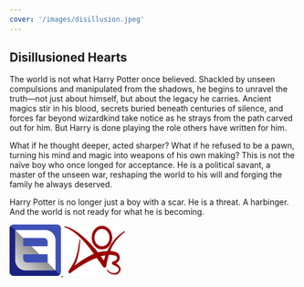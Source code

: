 ```yaml
---
cover: '/images/disillusion.jpeg'
---
```


## Disillusioned Hearts

The world is not what Harry Potter once believed. Shackled by unseen compulsions and manipulated from the shadows, he begins to unravel the truth—not just about himself, but about the legacy he carries. Ancient magics stir in his blood, secrets buried beneath centuries of silence, and forces far beyond wizardkind take notice as he strays from the path carved out for him. But Harry is done playing the role others have written for him.

What if he thought deeper, acted sharper? What if he refused to be a pawn, turning his mind and magic into weapons of his own making? This is not the naïve boy who once longed for acceptance. He is a political savant, a master of the unseen war, reshaping the world to his will and forging the family he always deserved.

Harry Potter is no longer just a boy with a scar. He is a threat. A harbinger. And the world is not ready for what he is becoming.

<a href="https://www.fanfiction.net/s/14330659/1/Disillusioned-Hearts" target="_blank">
  <img src="/images/ffnet.webp" width="90" height="90" />
</a>
<a href="https://archiveofourown.org/works/54016216/chapters/136740781" target="_blank">
  <img src="/images/ao3.png" width="110" height="90" />
</a>
